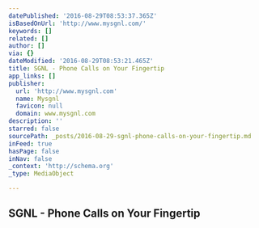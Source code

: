 ```yaml
---
datePublished: '2016-08-29T08:53:37.365Z'
isBasedOnUrl: 'http://www.mysgnl.com/'
keywords: []
related: []
author: []
via: {}
dateModified: '2016-08-29T08:53:21.465Z'
title: SGNL - Phone Calls on Your Fingertip
app_links: []
publisher:
  url: 'http://www.mysgnl.com'
  name: Mysgnl
  favicon: null
  domain: www.mysgnl.com
description: ''
starred: false
sourcePath: _posts/2016-08-29-sgnl-phone-calls-on-your-fingertip.md
inFeed: true
hasPage: false
inNav: false
_context: 'http://schema.org'
_type: MediaObject

---
```

<article style=""><h1>SGNL - Phone Calls on Your Fingertip</h1></article>